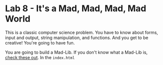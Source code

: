# Lab 8 - It's a Mad, Mad, Mad, Mad World

This is a classic computer science problem. You have to know about forms, input and output, string manipulation, and functions. And you get to be creative! You're going to have fun.

You are going to build a Mad-Lib. If you don't know what a Mad-Lib is, [check these out](https://www.madlibs.com/). In the `index.html`
